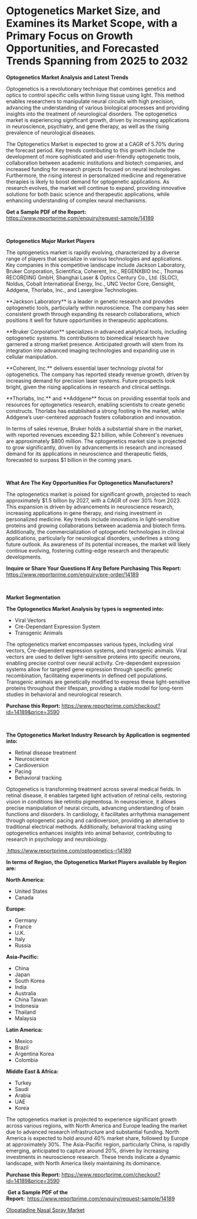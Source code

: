 <p><h1>Optogenetics Market Size, and Examines its Market Scope, with a Primary Focus on Growth Opportunities, and Forecasted Trends Spanning from 2025 to 2032</h1></p><p><strong>Optogenetics Market Analysis and Latest Trends</strong></p>
<p><p>Optogenetics is a revolutionary technique that combines genetics and optics to control specific cells within living tissue using light. This method enables researchers to manipulate neural circuits with high precision, advancing the understanding of various biological processes and providing insights into the treatment of neurological disorders. The optogenetics market is experiencing significant growth, driven by increasing applications in neuroscience, psychiatry, and gene therapy, as well as the rising prevalence of neurological diseases.</p><p>The Optogenetics Market is expected to grow at a CAGR of 5.70% during the forecast period. Key trends contributing to this growth include the development of more sophisticated and user-friendly optogenetic tools, collaboration between academic institutions and biotech companies, and increased funding for research projects focused on neural technologies. Furthermore, the rising interest in personalized medicine and regenerative therapies is likely to boost demand for optogenetic applications. As research evolves, the market will continue to expand, providing innovative solutions for both basic science and therapeutic applications, while enhancing understanding of complex neural mechanisms.</p></p>
<p><strong>Get a Sample PDF of the Report:&nbsp;</strong> <a href="https://www.reportprime.com/enquiry/request-sample/14189?utm_campaign=2196&utm_medium=2&utm_source=Github&utm_content=ia&utm_term=20032025&utm_id=optogenetics">https://www.reportprime.com/enquiry/request-sample/14189</a></p>
<p>&nbsp;</p>
<p><strong>Optogenetics Major Market Players</strong></p>
<p><p>The optogenetics market is rapidly evolving, characterized by a diverse range of players that specialize in various technologies and applications. Key companies in this competitive landscape include Jackson Laboratory, Bruker Corporation, Scientifica, Coherent, Inc., REGENXBIO Inc., Thomas RECORDING GmbH, Shanghai Laser & Optics Century Co., Ltd. (SLOC), Noldus, Cobalt International Energy, Inc., UNC Vector Core, Gensight, Addgene, Thorlabs, Inc., and Laserglow Technologies.</p><p>**Jackson Laboratory** is a leader in genetic research and provides optogenetic tools, particularly within neuroscience. The company has seen consistent growth through expanding its research collaborations, which positions it well for future opportunities in therapeutic applications.</p><p>**Bruker Corporation** specializes in advanced analytical tools, including optogenetic systems. Its contributions to biomedical research have garnered a strong market presence. Anticipated growth will stem from its integration into advanced imaging technologies and expanding use in cellular manipulation.</p><p>**Coherent, Inc.** delivers essential laser technology pivotal for optogenetics. The company has reported steady revenue growth, driven by increasing demand for precision laser systems. Future prospects look bright, given the rising applications in research and clinical settings.</p><p>**Thorlabs, Inc.** and **Addgene** focus on providing essential tools and resources for optogenetics research, enabling scientists to create genetic constructs. Thorlabs has established a strong footing in the market, while Addgene’s user-centered approach fosters collaboration and innovation.</p><p>In terms of sales revenue, Bruker holds a substantial share in the market, with reported revenues exceeding $2.1 billion, while Coherent's revenues are approximately $800 million. The optogenetics market size is projected to grow significantly, driven by advancements in research and increased demand for its applications in neuroscience and therapeutic fields, forecasted to surpass $1 billion in the coming years.</p></p>
<p>&nbsp;</p>
<p><strong>What Are The Key Opportunities For Optogenetics Manufacturers?</strong></p>
<p><p>The optogenetics market is poised for significant growth, projected to reach approximately $1.5 billion by 2027, with a CAGR of over 30% from 2023. This expansion is driven by advancements in neuroscience research, increasing applications in gene therapy, and rising investment in personalized medicine. Key trends include innovations in light-sensitive proteins and growing collaborations between academia and biotech firms. Additionally, the commercialization of optogenetic technologies in clinical applications, particularly for neurological disorders, underlines a strong future outlook. As awareness of its potential increases, the market will likely continue evolving, fostering cutting-edge research and therapeutic developments.</p></p>
<p><strong>Inquire or Share Your Questions If Any Before Purchasing This Report:</strong> <a href="https://www.reportprime.com/enquiry/pre-order/14189?utm_campaign=2196&utm_medium=2&utm_source=Github&utm_content=ia&utm_term=20032025&utm_id=optogenetics">https://www.reportprime.com/enquiry/pre-order/14189</a></p>
<p>&nbsp;</p>
<p><strong>Market Segmentation</strong></p>
<p><strong>The Optogenetics Market Analysis by types is segmented into:</strong></p>
<p><ul><li>Viral Vectors</li><li>Cre-Dependant Expression System</li><li>Transgenic Animals</li></ul></p>
<p><p>The optogenetics market encompasses various types, including viral vectors, Cre-dependent expression systems, and transgenic animals. Viral vectors are used to deliver light-sensitive proteins into specific neurons, enabling precise control over neural activity. Cre-dependent expression systems allow for targeted gene expression through specific genetic recombination, facilitating experiments in defined cell populations. Transgenic animals are genetically modified to express these light-sensitive proteins throughout their lifespan, providing a stable model for long-term studies in behavioral and neurological research.</p></p>
<p><strong>Purchase this Report:&nbsp;</strong><a href="https://www.reportprime.com/checkout?id=14189&price=3590&utm_campaign=2196&utm_medium=2&utm_source=Github&utm_content=ia&utm_term=20032025&utm_id=optogenetics">https://www.reportprime.com/checkout?id=14189&price=3590</a></p>
<p>&nbsp;</p>
<p><strong>The Optogenetics Market Industry Research by Application is segmented into:</strong></p>
<p><ul><li>Retinal disease treatment</li><li>Neuroscience</li><li>Cardioversion</li><li>Pacing</li><li>Behavioral tracking</li></ul></p>
<p><p>Optogenetics is transforming treatment across several medical fields. In retinal disease, it enables targeted light activation of retinal cells, restoring vision in conditions like retinitis pigmentosa. In neuroscience, it allows precise manipulation of neural circuits, advancing understanding of brain functions and disorders. In cardiology, it facilitates arrhythmia management through optogenetic pacing and cardioversion, providing an alternative to traditional electrical methods. Additionally, behavioral tracking using optogenetics enhances insights into animal behavior, contributing to research in psychology and neurobiology.</p></p>
<p><a href="https://www.reportprime.com/optogenetics-r14189?utm_campaign=2196&utm_medium=2&utm_source=Github&utm_content=ia&utm_term=20032025&utm_id=optogenetics">&nbsp;https://www.reportprime.com/optogenetics-r14189</a></p>
<p><strong>In terms of Region, the Optogenetics Market Players available by Region are:</strong></p>
<p>
    <p> <strong> North America: </strong>
        <ul>
            <li>United States</li>
            <li>Canada</li>
        </ul>
        </p> 
    <p> <strong> Europe: </strong>
        <ul>
            <li>Germany</li>
            <li>France</li>
            <li>U.K.</li>
            <li>Italy</li>
            <li>Russia</li>
        </ul>
        </p> 
    <p> <strong> Asia-Pacific: </strong>
        <ul>
            <li>China</li>
            <li>Japan</li>
            <li>South Korea</li>
            <li>India</li>
            <li>Australia</li>
            <li>China Taiwan</li>
            <li>Indonesia</li>
            <li>Thailand</li>
            <li>Malaysia</li>
        </ul>
        </p> 
    <p> <strong> Latin America: </strong>
        <ul>
            <li>Mexico</li>
            <li>Brazil</li>
            <li>Argentina Korea</li>
            <li>Colombia</li>
        </ul>
        </p> 
    <p> <strong> Middle East & Africa: </strong>
        <ul>
            <li>Turkey</li>
            <li>Saudi</li>
            <li>Arabia</li>
            <li>UAE</li>
            <li>Korea</li>
        </ul>
    </p>
    </p>
<p><p>The optogenetics market is projected to experience significant growth across various regions, with North America and Europe leading the market due to advanced research infrastructure and substantial funding. North America is expected to hold around 40% market share, followed by Europe at approximately 30%. The Asia-Pacific region, particularly China, is rapidly emerging, anticipated to capture around 20%, driven by increasing investments in neuroscience research. These trends indicate a dynamic landscape, with North America likely maintaining its dominance.</p></p>
<p><strong>Purchase this Report: </strong><a href="https://www.reportprime.com/checkout?id=14189&price=3590&utm_campaign=2196&utm_medium=2&utm_source=Github&utm_content=ia&utm_term=20032025&utm_id=optogenetics">https://www.reportprime.com/checkout?id=14189&price=3590</a></p>
<p>&nbsp;<strong>Get a Sample PDF of the Report:&nbsp;&nbsp;</strong><a href="https://www.reportprime.com/enquiry/request-sample/14189?utm_campaign=2196&utm_medium=2&utm_source=Github&utm_content=ia&utm_term=20032025&utm_id=optogenetics">https://www.reportprime.com/enquiry/request-sample/14189</a></p>
<p><strong></strong></p>
<p><p><a href="https://github.com/MariaWashington76/Market-Research-Report-List-2/blob/main/olopatadine-nasal-spray-market.md?utm_campaign=2196&utm_medium=2&utm_source=Github&utm_content=ia&utm_term=20032025&utm_id=optogenetics">Olopatadine Nasal Spray Market</a></p></p>